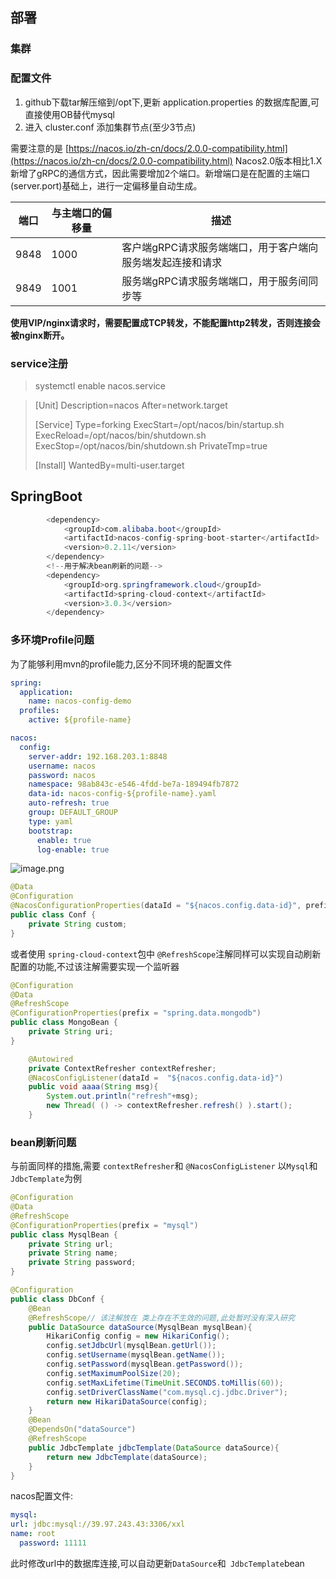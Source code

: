 ## 部署
### 集群

### 配置文件

1. github下载tar解压缩到/opt下,更新 application.properties 的数据库配置,可直接使用OB替代mysql
2. 进入 cluster.conf 添加集群节点(至少3节点)

需要注意的是
[https://nacos.io/zh-cn/docs/2.0.0-compatibility.html](https://nacos.io/zh-cn/docs/2.0.0-compatibility.html)
Nacos2.0版本相比1.X新增了gRPC的通信方式，因此需要增加2个端口。新增端口是在配置的主端口(server.port)基础上，进行一定偏移量自动生成。

| 端口 | 与主端口的偏移量 | 描述 |
| --- | --- | --- |
| 9848 | 1000 | 客户端gRPC请求服务端端口，用于客户端向服务端发起连接和请求 |
| 9849 | 1001 | 服务端gRPC请求服务端端口，用于服务间同步等 |

**使用VIP/nginx请求时，需要配置成TCP转发，不能配置http2转发，否则连接会被nginx断开。**

### service注册
> systemctl enable nacos.service

> [Unit]
> Description=nacos
> After=network.target
> 
> [Service]
> Type=forking
> ExecStart=/opt/nacos/bin/startup.sh
> ExecReload=/opt/nacos/bin/shutdown.sh
> ExecStop=/opt/nacos/bin/shutdown.sh
> PrivateTmp=true
> 
> [Install]
> WantedBy=multi-user.target

## SpringBoot
```java
        <dependency>
            <groupId>com.alibaba.boot</groupId>
            <artifactId>nacos-config-spring-boot-starter</artifactId>
            <version>0.2.11</version>
        </dependency>
        <!--用于解决bean刷新的问题-->
        <dependency>
            <groupId>org.springframework.cloud</groupId>
            <artifactId>spring-cloud-context</artifactId>
            <version>3.0.3</version>
        </dependency>
```
### 多环境Profile问题
为了能够利用mvn的profile能力,区分不同环境的配置文件
```yaml
spring:
  application:
    name: nacos-config-demo
  profiles:
    active: ${profile-name}

nacos:
  config:
    server-addr: 192.168.203.1:8848
    username: nacos
    password: nacos
    namespace: 98ab843c-e546-4fdd-be7a-189494fb7872
    data-id: nacos-config-${profile-name}.yaml
    auto-refresh: true
    group: DEFAULT_GROUP
    type: yaml
    bootstrap:
      enable: true
      log-enable: true

```
![image.png](https://cdn.nlark.com/yuque/0/2022/png/21561641/1658469470151-a315dcc5-2ce5-4f83-bdbc-69d1d8c35903.png#clientId=ue0bb4431-b2d8-4&crop=0&crop=0&crop=1&crop=1&from=paste&height=92&id=u956d26a1&margin=%5Bobject%20Object%5D&name=image.png&originHeight=92&originWidth=1289&originalType=binary&ratio=1&rotation=0&showTitle=false&size=8450&status=done&style=none&taskId=u92bf4689-9d14-401e-9e14-4ea5bf1c8a1&title=&width=1289)

```java
@Data
@Configuration
@NacosConfigurationProperties(dataId = "${nacos.config.data-id}", prefix = "", autoRefreshed = true)
public class Conf {
    private String custom;
}
```
或者使用 `spring-cloud-context`包中 `@RefreshScope`注解同样可以实现自动刷新配置的功能,不过该注解需要实现一个监听器
```java
@Configuration
@Data
@RefreshScope
@ConfigurationProperties(prefix = "spring.data.mongodb")
public class MongoBean {
    private String uri;
}

```
```java
    @Autowired
    private ContextRefresher contextRefresher;    
    @NacosConfigListener(dataId =  "${nacos.config.data-id}")
    public void aaaa(String msg){
        System.out.println("refresh"+msg);
        new Thread( () -> contextRefresher.refresh() ).start();
    }
```

### bean刷新问题
与前面同样的措施,需要 `contextRefresher`和 `@NacosConfigListener`
以`Mysql`和`JdbcTemplate`为例
```java
@Configuration
@Data
@RefreshScope
@ConfigurationProperties(prefix = "mysql")
public class MysqlBean {
    private String url;
    private String name;
    private String password;
}
```
```java
@Configuration
public class DbConf {
    @Bean
    @RefreshScope// 该注解放在 类上存在不生效的问题,此处暂时没有深入研究
    public DataSource dataSource(MysqlBean mysqlBean){
        HikariConfig config = new HikariConfig();
        config.setJdbcUrl(mysqlBean.getUrl());
        config.setUsername(mysqlBean.getName());
        config.setPassword(mysqlBean.getPassword());
        config.setMaximumPoolSize(20);
        config.setMaxLifetime(TimeUnit.SECONDS.toMillis(60));
        config.setDriverClassName("com.mysql.cj.jdbc.Driver");
        return new HikariDataSource(config);
    }
    @Bean
    @DependsOn("dataSource")
    @RefreshScope
    public JdbcTemplate jdbcTemplate(DataSource dataSource){
        return new JdbcTemplate(dataSource);
    }
}
```
nacos配置文件:
```yaml
mysql:
url: jdbc:mysql://39.97.243.43:3306/xxl
name: root
  password: 11111
```
此时修改url中的数据库连接,可以自动更新`DataSource`和` JdbcTemplate`bean
